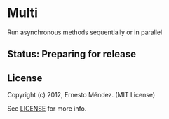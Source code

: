 # Multi

Run asynchronous methods sequentially or in parallel

## Status: Preparing for release

## License

Copyright (c) 2012, Ernesto Méndez. (MIT License)

See [LICENSE](https://github.com/derdesign/multi/blob/master/LICENSE) for more info.